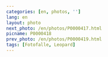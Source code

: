 ```yaml
---
categories: [en, photos, '']
lang: en
layout: photo
next_photo: /en/photos/P0000417.html
picname: P0000418
prev_photo: /en/photos/P0000419.html
tags: [Fotofalle, Leopard]
---
```

